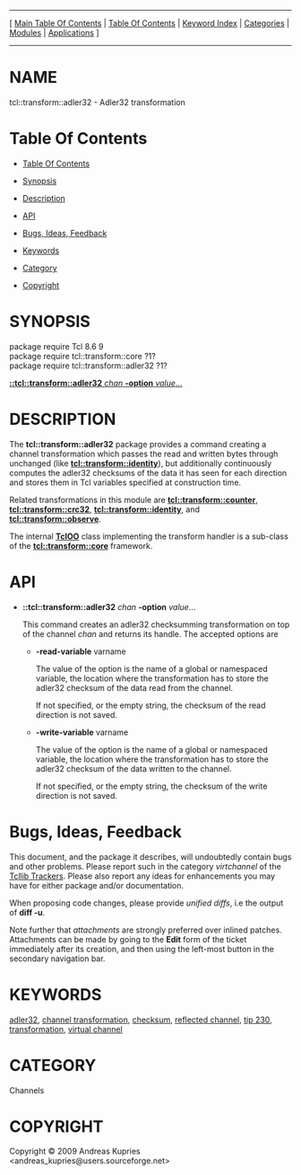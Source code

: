 
[//000000001]: # (tcl::transform::adler32 \- Reflected/virtual channel support)
[//000000002]: # (Generated from file 'adler32\.man' by tcllib/doctools with format 'markdown')
[//000000003]: # (Copyright &copy; 2009 Andreas Kupries <andreas\_kupries@users\.sourceforge\.net>)
[//000000004]: # (tcl::transform::adler32\(n\) 1 tcllib "Reflected/virtual channel support")

<hr> [ <a href="../../../../toc.md">Main Table Of Contents</a> &#124; <a
href="../../../toc.md">Table Of Contents</a> &#124; <a
href="../../../../index.md">Keyword Index</a> &#124; <a
href="../../../../toc0.md">Categories</a> &#124; <a
href="../../../../toc1.md">Modules</a> &#124; <a
href="../../../../toc2.md">Applications</a> ] <hr>

# NAME

tcl::transform::adler32 \- Adler32 transformation

# <a name='toc'></a>Table Of Contents

  - [Table Of Contents](#toc)

  - [Synopsis](#synopsis)

  - [Description](#section1)

  - [API](#section2)

  - [Bugs, Ideas, Feedback](#section3)

  - [Keywords](#keywords)

  - [Category](#category)

  - [Copyright](#copyright)

# <a name='synopsis'></a>SYNOPSIS

package require Tcl 8\.6 9  
package require tcl::transform::core ?1?  
package require tcl::transform::adler32 ?1?  

[__::tcl::transform::adler32__ *chan* __\-option__ *value*\.\.\.](#1)  

# <a name='description'></a>DESCRIPTION

The __tcl::transform::adler32__ package provides a command creating a
channel transformation which passes the read and written bytes through unchanged
\(like __[tcl::transform::identity](identity\.md)__\), but additionally
continuously computes the adler32 checksums of the data it has seen for each
direction and stores them in Tcl variables specified at construction time\.

Related transformations in this module are
__[tcl::transform::counter](vt\_counter\.md)__,
__[tcl::transform::crc32](vt\_crc32\.md)__,
__[tcl::transform::identity](identity\.md)__, and
__[tcl::transform::observe](observe\.md)__\.

The internal __[TclOO](\.\./\.\./\.\./\.\./index\.md\#tcloo)__ class implementing
the transform handler is a sub\-class of the
__[tcl::transform::core](\.\./virtchannel\_core/transformcore\.md)__
framework\.

# <a name='section2'></a>API

  - <a name='1'></a>__::tcl::transform::adler32__ *chan* __\-option__ *value*\.\.\.

    This command creates an adler32 checksumming transformation on top of the
    channel *chan* and returns its handle\. The accepted options are

      * __\-read\-variable__ varname

        The value of the option is the name of a global or namespaced variable,
        the location where the transformation has to store the adler32 checksum
        of the data read from the channel\.

        If not specified, or the empty string, the checksum of the read
        direction is not saved\.

      * __\-write\-variable__ varname

        The value of the option is the name of a global or namespaced variable,
        the location where the transformation has to store the adler32 checksum
        of the data written to the channel\.

        If not specified, or the empty string, the checksum of the write
        direction is not saved\.

# <a name='section3'></a>Bugs, Ideas, Feedback

This document, and the package it describes, will undoubtedly contain bugs and
other problems\. Please report such in the category *virtchannel* of the
[Tcllib Trackers](http://core\.tcl\.tk/tcllib/reportlist)\. Please also report
any ideas for enhancements you may have for either package and/or documentation\.

When proposing code changes, please provide *unified diffs*, i\.e the output of
__diff \-u__\.

Note further that *attachments* are strongly preferred over inlined patches\.
Attachments can be made by going to the __Edit__ form of the ticket
immediately after its creation, and then using the left\-most button in the
secondary navigation bar\.

# <a name='keywords'></a>KEYWORDS

[adler32](\.\./\.\./\.\./\.\./index\.md\#adler32), [channel
transformation](\.\./\.\./\.\./\.\./index\.md\#channel\_transformation),
[checksum](\.\./\.\./\.\./\.\./index\.md\#checksum), [reflected
channel](\.\./\.\./\.\./\.\./index\.md\#reflected\_channel), [tip
230](\.\./\.\./\.\./\.\./index\.md\#tip\_230),
[transformation](\.\./\.\./\.\./\.\./index\.md\#transformation), [virtual
channel](\.\./\.\./\.\./\.\./index\.md\#virtual\_channel)

# <a name='category'></a>CATEGORY

Channels

# <a name='copyright'></a>COPYRIGHT

Copyright &copy; 2009 Andreas Kupries <andreas\_kupries@users\.sourceforge\.net>
